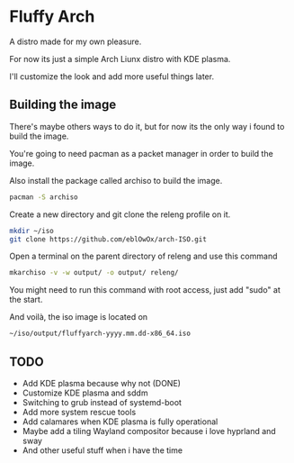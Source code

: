 # Fluffy Arch
A distro made for my own pleasure.

For now its just a simple Arch Liunx distro with KDE plasma.

I'll customize the look and add more useful things later.

## Building the image

There's maybe others ways to do it, but for now its the only way i found to build the image.

You're going to need pacman as a packet manager in order to build the image.

Also install the package called archiso to build the image.
```bash
pacman -S archiso
```

Create a new directory and git clone the releng profile on it.
```bash
mkdir ~/iso
git clone https://github.com/eblOwOx/arch-ISO.git
```


Open a terminal on the parent directory of releng and use this command 
```bash
mkarchiso -v -w output/ -o output/ releng/
```

You might need to run this command with root access, just add "sudo" at the start.

And voilà, the iso image is located on 
```bash
~/iso/output/fluffyarch-yyyy.mm.dd-x86_64.iso
```

## TODO

- Add KDE plasma because why not (DONE)
- Customize KDE plasma and sddm
- Switching to grub instead of systemd-boot
- Add more system rescue tools
- Add calamares when KDE plasma is fully operational
- Maybe add a tiling Wayland compositor because i love hyprland and sway
- And other useful stuff when i have the time
